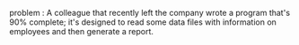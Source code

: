 problem : A colleague that recently left the company wrote a program that's 90% complete; it's designed to read some data files with information on employees and then generate a report.
